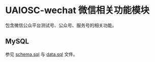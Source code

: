 # UAIOSC-wechat 微信相关功能模块

包含微信公众平台测试号、公众号、服务号的相关功能。

## MySQL

参见 [schema.sql](../schema.sql) 与 [data.sql](../data.sql) 文件。
